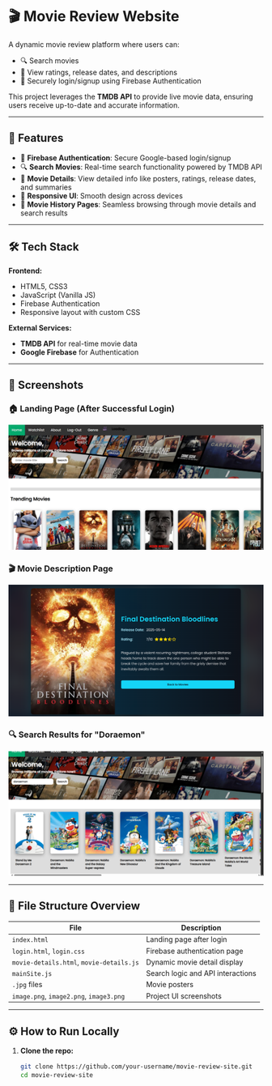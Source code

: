 # 🎬 Movie Review Website

A dynamic movie review platform where users can:

- 🔍 Search movies
- 📝 View ratings, release dates, and descriptions
- 🔐 Securely login/signup using Firebase Authentication

This project leverages the **TMDB API** to provide live movie data, ensuring users receive up-to-date and accurate information.

---

## 🚀 Features

- 🔐 **Firebase Authentication**: Secure Google-based login/signup
- 🔍 **Search Movies**: Real-time search functionality powered by TMDB API
- 📝 **Movie Details**: View detailed info like posters, ratings, release dates, and summaries
- 🎨 **Responsive UI**: Smooth design across devices
- 📂 **Movie History Pages**: Seamless browsing through movie details and search results

---

## 🛠️ Tech Stack

**Frontend:**
- HTML5, CSS3
- JavaScript (Vanilla JS)
- Firebase Authentication
- Responsive layout with custom CSS

**External Services:**
- **TMDB API** for real-time movie data
- **Google Firebase** for Authentication

---

## 📸 Screenshots

### 🏠 Landing Page (After Successful Login)
![Landing Page](image.png)

### 🎬 Movie Description Page
![Movie Description](image2.png)

### 🔍 Search Results for "Doraemon"
![Search Results](image3.png)

---

## 📁 File Structure Overview

| File | Description |
|------|-------------|
| `index.html` | Landing page after login |
| `login.html`, `login.css` | Firebase authentication page |
| `movie-details.html`, `movie-details.js` | Dynamic movie detail display |
| `mainSite.js` | Search logic and API interactions |
| `.jpg` files | Movie posters |
| `image.png`, `image2.png`, `image3.png` | Project UI screenshots |

---

## ⚙️ How to Run Locally

1. **Clone the repo:**
   ```bash
   git clone https://github.com/your-username/movie-review-site.git
   cd movie-review-site
